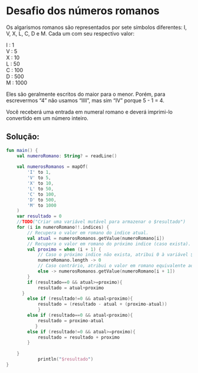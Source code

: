 # Desafio dos números romanos
Os algarismos romanos são representados por sete símbolos diferentes: I, V, X, L, C, D e M. Cada um com seu respectivo valor:

I : 1    <br>
V : 5    <br>
X : 10   <br>
L : 50   <br>
C : 100  <br>
D : 500  <br>
M : 1000 <br>

Eles são geralmente escritos do maior para o menor. Porém, para escrevermos “4” não usamos “IIII”, mas sim “IV” porque 5 - 1 = 4.

Você receberá uma entrada em numeral romano e deverá imprimi-lo convertido em um número inteiro. 

## Solução: 
~~~ kotlin
fun main() {
    val numeroRomano: String? = readLine()
    
    val numerosRomanos = mapOf(
        'I' to 1,
        'V' to 5,
        'X' to 10,
        'L' to 50,
        'C' to 100,
        'D' to 500,
        'M' to 1000
    )
  	var resultado = 0
    //TODO("Criar uma variável mutável para armazenar o $resultado")
    for (i in numeroRomano!!.indices) {
        // Recupera o valor em romano do indice atual. 
        val atual = numerosRomanos.getValue(numeroRomano[i])
        // Recupera o valor em romano do próximo indice (caso exista).
        val proximo = when (i + 1) {
            // Caso o próximo indice não exista, atribui 0 à variável $proximo.
            numeroRomano.length -> 0 
            // Caso contrário, atribui o valor em romano equivalente ao próximo indice.
            else -> numerosRomanos.getValue(numeroRomano[i + 1])
        }
        if (resultado==0 && atual>=proximo){
            resultado = atual+proximo
      }
        else if (resultado!=0 && atual<proximo){
            resultado = (resultado - atual + (proximo-atual))
            }
        else if (resultado==0 && atual<proximo){
            resultado = proximo-atual
           }
        else if (resultado!=0 && atual>=proximo){
            resultado = resultado + proximo
        }
 
    }
            println("$resultado")
}
~~~
